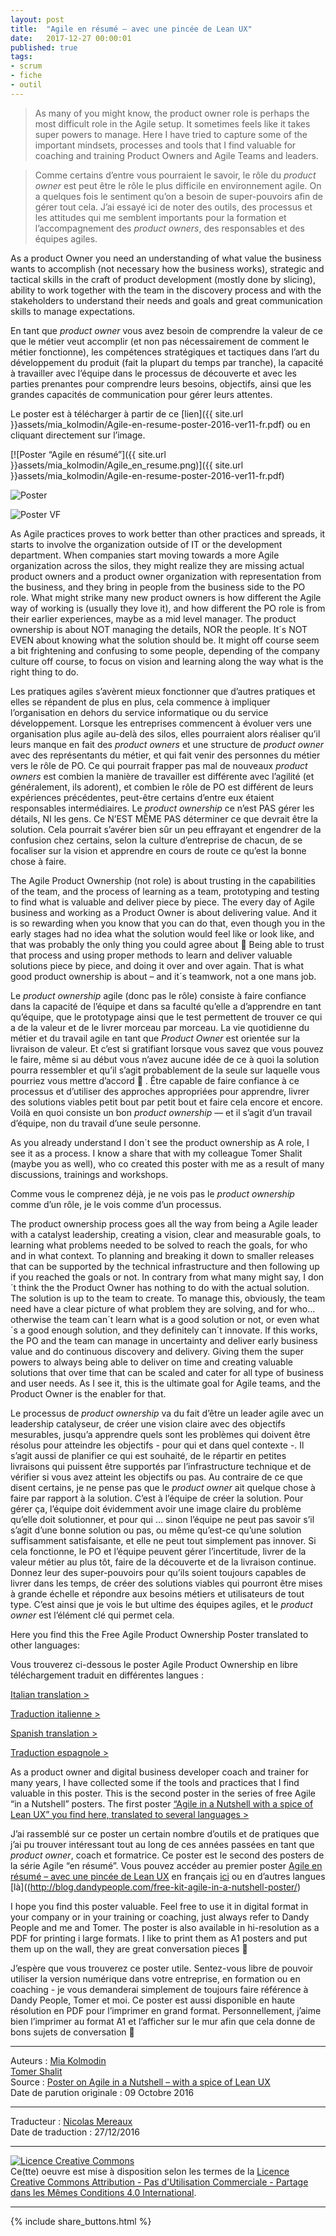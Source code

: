 ```yaml
---
layout: post
title:  "Agile en résumé – avec une pincée de Lean UX"
date:   2017-12-27 00:00:01
published: true
tags: 
- scrum
- fiche
- outil
---
```


> As many of you might know, the product owner role is perhaps the most difficult role in the Agile setup. It sometimes feels like it takes super powers to manage. Here I have tried to capture some of the important mindsets, processes and tools that I find valuable for coaching and training Product Owners and Agile Teams and leaders.

> Comme certains d’entre vous pourraient le savoir, le rôle du _product owner_ est peut être le rôle le plus difficile en environnement agile. On a quelques fois le sentiment qu’on a besoin de super-pouvoirs afin de gérer tout cela. J’ai essayé ici de noter des outils, des processus et les attitudes qui me semblent importants pour la formation et l’accompagnement  des _product owners_, des responsables et des équipes agiles.

As a product Owner you need an understanding of what value the business wants to accomplish (not necessary how the business works), strategic and tactical skills in the craft of product development (mostly done by slicing), ability to work together with the team in the discovery process and with the stakeholders to understand their needs and goals and great communication skills to manage expectations.

En tant que _product owner_ vous avez besoin de comprendre la valeur de ce que le métier veut accomplir (et non pas nécessairement de comment le métier fonctionne), les compétences stratégiques et tactiques dans l’art du développement du produit (fait la plupart du temps par tranche), la capacité à travailler avec l’équipe dans le processus de découverte et avec les parties prenantes pour comprendre leurs besoins, objectifs, ainsi que les grandes capacités de communication pour gérer leurs attentes.

Le poster est à télécharger à partir de ce [lien]({{ site.url }}assets/mia_kolmodin/Agile-en-resume-poster-2016-ver11-fr.pdf) ou en cliquant directement sur l’image.

[![Poster “Agile en résumé”]({{ site.url }}assets/mia_kolmodin/Agile_en_resume.png)]({{ site.url }}assets/mia_kolmodin/Agile-en-resume-poster-2016-ver11-fr.pdf)


![Poster](https://media.dandypeople.com/2017/05/product-ownership-poster.jpg)

![Poster VF]()

As Agile practices proves to work better than other practices and spreads, it starts to involve the organization outside of IT or the development department. When companies start moving towards a more Agile organization across the silos, they might realize they are missing actual product owners and a product owner organization with representation from the business, and they bring in people from the business side to the PO role. What might strike many new product owners is how different the Agile way of working is (usually they love it), and how different the PO role is from their earlier experiences, maybe as a mid level manager. The product ownership is about NOT managing the details, NOR the people. It´s NOT EVEN about knowing what the solution should be. It might off course seem a bit frightening and confusing to some people, depending of the company culture off course, to focus on vision and learning along the way what is the right thing to do.

Les pratiques agiles s’avèrent mieux fonctionner que d’autres pratiques et elles se répandent de plus en plus, cela commence à impliquer l’organisation en dehors du service informatique ou du service développement. Lorsque les entreprises commencent à évoluer vers une organisation plus agile au-delà des silos, elles pourraient alors réaliser qu’il leurs manque en fait des _product owners_ et une structure de _product owner_ avec des représentants du métier, et qui fait venir des personnes du métier vers le rôle de PO. Ce qui pourrait frapper pas mal de nouveaux _product owners_ est combien la manière de travailler  est différente avec l’agilité (et généralement, ils adorent), et combien le rôle de PO est différent de leurs expériences précédentes, peut-être certains d’entre eux étaient responsables intermédiaires. Le _product ownership_ ce n’est PAS gérer les détails, NI les gens. Ce N’EST MÊME PAS déterminer ce que devrait être la solution. Cela pourrait s’avérer bien sûr un peu effrayant et engendrer de la confusion chez certains, selon la culture d’entreprise de chacun, de se focaliser sur la vision et apprendre en cours de route ce qu’est la bonne chose à faire.

The Agile Product Ownership (not role) is about trusting in the capabilities of the team, and the process of learning as a team, prototyping and testing to find what is valuable and deliver piece by piece. The every day of Agile business and working as a Product Owner is about delivering value. And it is so rewarding when you know that you can do that, even though you in the early stages had no idea what the solution would feel like or look like, and that was probably the only thing you could agree about 🙂 Being able to trust that process and using proper methods to learn and deliver valuable solutions piece by piece, and doing it over and over again. That is what good product ownership is about – and it´s teamwork, not a one mans job.

Le _product ownership_ agile (donc pas le rôle) consiste à faire confiance dans la capacité de l’équipe et dans sa faculté qu’elle a d’apprendre en tant qu’équipe, que le prototypage ainsi que le test permettent de trouver ce qui a de la valeur et de le livrer morceau par morceau. La vie quotidienne du métier et du travail agile en tant que _Product Owner_ est orientée sur la livraison de valeur. Et c’est si gratifiant lorsque vous savez que vous pouvez le faire, même si au début vous n’avez aucune idée de ce à quoi la solution pourra ressembler et qu’il s’agit probablement de la seule sur laquelle vous pourriez vous mettre d’accord 🙂 . Être capable de faire confiance à ce processus et d’utiliser des approches appropriées pour apprendre, livrer des solutions viables petit bout par petit bout et faire cela encore et encore. Voilà en quoi consiste un bon _product ownership_ — et il s’agit d’un travail d’équipe, non du travail d’une seule personne.

As you already understand I don´t see the product ownership as A role, I see it as a process. I know a share that with my colleague Tomer Shalit (maybe you as well), who co created this poster with me as a result of many discussions, trainings and workshops.

Comme vous le comprenez déjà, je ne vois pas le _product ownership_ comme d’un rôle, je le vois comme d’un processus. 

The product ownership process goes all the way from being a Agile leader with a catalyst leadership, creating a vision, clear and measurable goals, to learning what problems needed to be solved to reach the goals, for who and in what context. To planning and breaking it down to smaller releases that can be supported by the technical infrastructure and then following up if you reached the goals or not. In contrary from what many might say, I don´t think the the Product Owner has nothing to do with the actual solution. The solution is up to the team to create. To manage this, obviously, the team need have a clear picture of what problem they are solving, and for who… otherwise the team can´t learn what is a good solution or not, or even what´s a good enough solution, and they definitely can´t innovate. If this works, the PO and the team can manage in uncertainty and deliver early business value and do continuous discovery and delivery. Giving them the super powers to always being able to deliver on time and creating valuable solutions that over time that can be scaled and cater for all type of business and user needs. As I see it, this is the ultimate goal for Agile teams, and the Product Owner is the enabler for that.

Le processus de _product ownership_ va du fait d’être un leader agile avec un leadership catalyseur, de créer une vision claire avec des objectifs mesurables, jusqu’a apprendre quels sont les problèmes qui doivent être résolus pour atteindre les objectifs - pour qui et dans quel contexte -. Il s’agit aussi de planifier ce qui est souhaité, de le répartir en petites livraisons qui puissent être supportés par l’infrastructure technique et de vérifier si vous avez atteint les objectifs ou pas. Au contraire de ce que disent certains, je ne pense pas que le _product owner_ ait quelque chose à faire par rapport à la solution. C’est à l’équipe de créer la solution. Pour gérer ça, l’équipe doit évidemment avoir une image claire du problème qu’elle doit solutionner, et pour qui … sinon l’équipe ne peut pas savoir s’il s’agit d’une bonne solution ou pas, ou même qu’est-ce qu’une solution suffisamment satisfaisante, et elle ne peut tout simplement pas innover. Si cela fonctionne, le PO et l’équipe peuvent gérer l’incertitude, livrer de la valeur métier au plus tôt, faire de la découverte et de la livraison continue. Donnez leur des super-pouvoirs pour qu’ils soient toujours capables de livrer dans les temps, de créer des solutions viables qui pourront être mises à grande échelle et répondre aux besoins métiers et utilisateurs de tout type. C’est ainsi que je vois le but ultime des équipes agiles, et le _product owner_ est l’élément clé qui permet cela.

Here you find this the Free Agile Product Ownership Poster translated to other languages:

Vous trouverez ci-dessous le poster Agile Product Ownership en libre téléchargement traduit en différentes langues :

[Italian translation >](https://dandypeople.com/blog/translated-to-italian-free-agile-product-ownership-in-a-nutshell-poster/)

[Traduction italienne >](https://dandypeople.com/blog/translated-to-italian-free-agile-product-ownership-in-a-nutshell-poster/)

[Spanish translation >](https://dandypeople.com/blog/translated-to-spanish-agile-product-ownership-in-a-nutshell-poster/)

[Traduction espagnole >](https://dandypeople.com/blog/translated-to-spanish-agile-product-ownership-in-a-nutshell-poster/)

As a product owner and digital business developer coach and trainer for many years, I have collected some if the tools and practices that I find valuable in this poster. This is the second poster in the series of free Agile “in a Nutshell” posters. The first poster [“Agile in a Nutshell with a spice of Lean UX” you find here, translated to several languages >](http://blog.dandypeople.com/free-kit-agile-in-a-nutshell-poster/)

J’ai rassemblé sur ce poster un certain nombre d’outils et de pratiques que j’ai pu trouver intéressant tout au long de ces années passées en tant que _product owner_, coach et formatrice. Ce poster est le second des posters de la série Agile “en résumé”. Vous pouvez accéder au premier poster [Agile en résumé – avec une pincée de Lean UX](http://www.les-traducteurs-agiles.org/scrum/fiche/outil/2016/12/25/agile-en-resume.html) en français [ici](http://www.les-traducteurs-agiles.org/scrum/fiche/outil/2016/12/25/agile-en-resume.html) ou en d’autres langues [là]((http://blog.dandypeople.com/free-kit-agile-in-a-nutshell-poster/)

I hope you find this poster valuable. Feel free to use it in digital format in your company or in your training or coaching, just always refer to Dandy People and me and Tomer. The poster is also available in hi-resolution as a PDF for printing i large formats. I like to print them as A1 posters and put them up on the wall, they are great conversation pieces 🙂

J’espère que vous trouverez ce poster utile. Sentez-vous libre de pouvoir utiliser la version numérique dans votre entreprise, en formation ou en coaching - je vous demanderai simplement de toujours faire référence à Dandy People, Tomer et moi. Ce poster est aussi disponible en haute résolution en PDF pour l’imprimer en grand format. Personnellement, j’aime bien l’imprimer au format A1 et l’afficher sur le mur afin que cela donne de bons sujets de conversation 🙂   

---
Auteurs : [Mia Kolmodin](https://dandypeople.com/team/mia-kolmodin/)  
[Tomer Shalit](https://crisp.se/konsulter/tomer-shalit)  
Source : [Poster on Agile in a Nutshell – with a spice of Lean UX](http://blog.crisp.se/2016/10/09/miakolmodin/poster-on-agile-in-a-nutshell-with-a-spice-of-lean)  
Date de parution originale : 09 Octobre 2016  

---
Traducteur : [Nicolas Mereaux](http://www.les-traducteurs-agiles.org/traducteurs/)  
Date de traduction : 27/12/2016  

---

<a rel="license" href="http://creativecommons.org/licenses/by-nc-sa/4.0/"><img alt="Licence Creative Commons" style="border-width:0" src="http://i.creativecommons.org/l/by-nc-sa/4.0/88x31.png" /></a><br />Ce(tte) oeuvre est mise à disposition selon les termes de la <a rel="license" href="http://creativecommons.org/licenses/by-nc-sa/4.0/">Licence Creative Commons Attribution - Pas d'Utilisation Commerciale - Partage dans les Mêmes Conditions 4.0 International</a>.

---

{% include share_buttons.html %}


